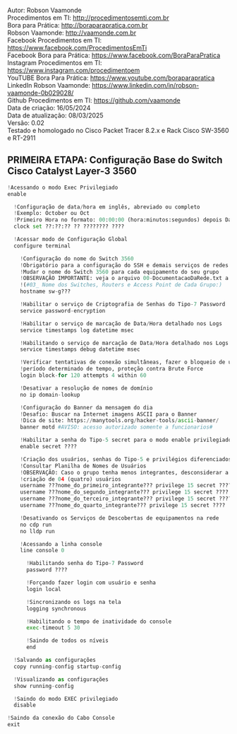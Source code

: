 Autor: Robson Vaamonde<br>
Procedimentos em TI: http://procedimentosemti.com.br<br>
Bora para Prática: http://boraparapratica.com.br<br>
Robson Vaamonde: http://vaamonde.com.br<br>
Facebook Procedimentos em TI: https://www.facebook.com/ProcedimentosEmTi<br>
Facebook Bora para Prática: https://www.facebook.com/BoraParaPratica<br>
Instagram Procedimentos em TI: https://www.instagram.com/procedimentoem<br>
YouTUBE Bora Para Prática: https://www.youtube.com/boraparapratica<br>
LinkedIn Robson Vaamonde: https://www.linkedin.com/in/robson-vaamonde-0b029028/<br>
Github Procedimentos em TI: https://github.com/vaamonde<br>
Data de criação: 16/05/2024<br>
Data de atualização: 08/03/2025<br>
Versão: 0.02<br>
Testado e homologado no Cisco Packet Tracer 8.2.x e Rack Cisco SW-3560 e RT-2911

## PRIMEIRA ETAPA: Configuração Base do Switch Cisco Catalyst Layer-3 3560 

```python
!Acessando o modo Exec Privilegiado
enable

  !Configuração de data/hora em inglês, abreviado ou completo
  !Exemplo: October ou Oct
  !Primeiro Hora no formato: 00:00:00 (hora:minutos:segundos) depois Data no formato: Dia Mês Ano
  clock set ??:??:?? ?? ???????? ????

  !Acessar modo de Configuração Global
  configure terminal

    !Configuração do nome do Switch 3560
    !Obrigatório para a configuração do SSH e demais serviços de redes
    !Mudar o nome do Switch 3560 para cada equipamento do seu grupo
    !OBSERVAÇÃO IMPORTANTE: veja o arquivo 00-DocumentacaoDaRede.txt a partir da linha: 68 
    !(#03_ Nome dos Switches, Routers e Access Point de Cada Grupo:)
    hostname sw-g???

    !Habilitar o serviço de Criptografia de Senhas do Tipo-7 Password 
    service password-encryption

    !Habilitar o serviço de marcação de Data/Hora detalhado nos Logs
    service timestamps log datetime msec

    !Habilitando o serviço de marcação de Data/Hora detalhado nos Logs do Debug
    service timestamps debug datetime msec

    !Verificar tentativas de conexão simultâneas, fazer o bloqueio de um
    !período determinado de tempo, proteção contra Brute Force
    login block-for 120 attempts 4 within 60

    !Desativar a resolução de nomes de domínio
    no ip domain-lookup

    !Configuração do Banner da mensagem do dia
    !Desafio: Buscar na Internet imagens ASCII para o Banner
    !Dica de site: https://manytools.org/hacker-tools/ascii-banner/
    banner motd #AVISO: acesso autorizado somente a funcionarios#

    !Habilitar a senha do Tipo-5 secret para o modo enable privilegiado
    enable secret ????

    !Criação dos usuários, senhas do Tipo-5 e privilégios diferenciados
    !Consultar Planilha de Nomes de Usuários
    !OBSERVAÇÃO: Caso o grupo tenha menos integrantes, desconsiderar a
    !criação de 04 (quatro) usuários
    username ???nome_do_primeiro_integrante??? privilege 15 secret ????
    username ???nome_do_segundo_integrante??? privilege 15 secret ????
    username ???nome_do_terceiro_integrante??? privilege 15 secret ????
    username ???nome_do_quarto_integrante??? privilege 15 secret ????

    !Desativando os Serviços de Descobertas de equipamentos na rede
    no cdp run
    no lldp run

    !Acessando a linha console
    line console 0

      !Habilitando senha do Tipo-7 Password 
      password ????

      !Forçando fazer login com usuário e senha
      login local

      !Sincronizando os logs na tela
      logging synchronous

      !Habilitando o tempo de inatividade do console
      exec-timeout 5 30

      !Saindo de todos os níveis
      end

  !Salvando as configurações
  copy running-config startup-config

  !Visualizando as configurações
  show running-config

  !Saindo do modo EXEC privilegiado
  disable

!Saindo da conexão do Cabo Console
exit
```